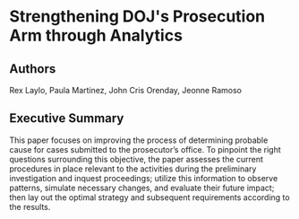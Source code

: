 # Strengthening DOJ's Prosecution Arm through Analytics

## Authors
Rex Laylo, Paula Martinez, John Cris Orenday, Jeonne Ramoso

## Executive Summary
This paper focuses on improving the process of determining probable cause for cases submitted to the prosecutor’s office. To pinpoint the right questions surrounding this objective, the paper assesses the current procedures in place relevant to the activities during the preliminary investigation and inquest proceedings; utilize this information to observe patterns, simulate necessary changes, and evaluate their future impact; then lay out the optimal strategy and subsequent requirements according to the results.
